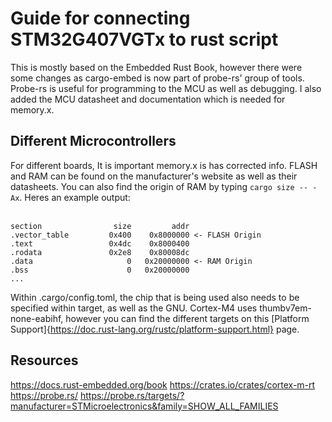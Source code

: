 # Guide for connecting STM32G407VGTx to rust script

This is mostly based on the Embedded Rust Book, however there were some changes as cargo-embed is now part of probe-rs' group of tools. Probe-rs is useful for programming to the MCU as well as debugging. I also added the MCU datasheet and documentation which is needed for memory.x.

## Different Microcontrollers

For different boards, It is important memory.x is has corrected info. FLASH and RAM can be found on the manufacturer's website as well as their datasheets. You can also find the origin of RAM by typing ```cargo size -- -Ax```. Heres an example output:
<br>
<br>
```
section                size         addr
.vector_table         0x400    0x8000000 <- FLASH Origin
.text                 0x4dc    0x8000400
.rodata               0x2e8    0x80008dc
.data                     0   0x20000000 <- RAM Origin
.bss                      0   0x20000000
...
```

Within .cargo/config.toml, the chip that is being used also needs to be specified within target, as well as the GNU. Cortex-M4 uses thumbv7em-none-eabihf, however you can find the different targets on this [Platform Support]{https://doc.rust-lang.org/rustc/platform-support.html} page.

## Resources
https://docs.rust-embedded.org/book
https://crates.io/crates/cortex-m-rt
https://probe.rs/
https://probe.rs/targets/?manufacturer=STMicroelectronics&family=SHOW_ALL_FAMILIES

